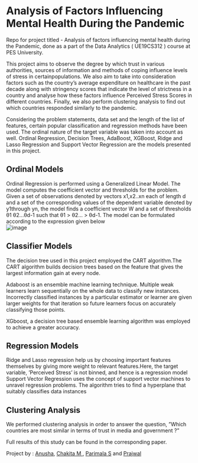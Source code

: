 # Analysis of Factors Influencing Mental Health During the Pandemic
Repo for project titled - Analysis of factors influencing mental health during the Pandemic, done as a part of the Data Analytics ( UE19CS312 ) course at PES University.

This project aims to observe the degree by which trust in various authorities, sources of information and methods of coping influence levels of stress in certainpopulations. We also aim to take into consideration factors such as the country’s average expenditure on healthcare in the past decade along with stringency scores that indicate the level of
strictness in a country and analyse how these factors influence Perceived Stress Scores in different countries. Finally, we also perform clustering analysis to find out which countries responded similarly to the pandemic.

Considering the problem statements, data set and the length of the list of features, certain popular classification and regression methods have been used. The ordinal nature of
the target variable was taken into account as well. Ordinal Regression, Decision Trees, AdaBoost, XGBoost, Ridge and Lasso Regression and Support Vector Regression are the
models presented in this project.

## Ordinal Models
Ordinal Regression is performed using a Generalized Linear Model. The model computes the coefficient vector and thresholds for the problem. Given a set of observations
denoted by vectors x1,x2..xn each of length d and a set of the corresponding values of the dependent variable denoted by y1through yn, the model finds a coefficient vector W and a set of thresholds &theta;1 &theta;2...&theta;d-1 such that &theta;1 > &theta;2... > &theta;d-1.
The model can be formulated according to the expression given below<br>
![image](https://user-images.githubusercontent.com/62837028/144746919-3d3b34af-5115-4c47-b177-31531699e075.png)

## Classifier Models

The decision tree used in this project employed the CART algorithm.The CART algorithm builds decision trees based on the feature that gives the largest information gain at every
node.

Adaboost is an ensemble machine learning technique. Multiple weak learners learn sequentially on the whole data to classify new instances. Incorrectly classified instances by a
particular estimator or learner are given larger weights for that iteration so future learners focus on accurately classifying those points.

XGboost, a decision tree based ensemble learning algorithm was employed to achieve a greater accuracy.

## Regression Models
Ridge and Lasso regression help us by choosing important features themselves by giving more weight to relevant features.Here, the target variable, ’Perceived Stress’ is not binned, and hence is a regression model
Support Vector Regression uses the concept of support vector machines to unravel regression problems. The algorithm tries to find a hyperplane that suitably classifies data instances

## Clustering Analysis
We performed clustering analysis in order to answer the question, ”Which countries are most similar in terms of trust in media and government ?”

Full results of this study can be found in the corresponding paper.

Project by : <a href="https://github.com/anusha2904">Anusha</a>, <a href="https://github.com/Chakita">Chakita M </a>, <a href="https://github.com/ParimalaS27">Parimala S</a> and <a href="https://github.com/LawJarp-A">Prajwal</a>
